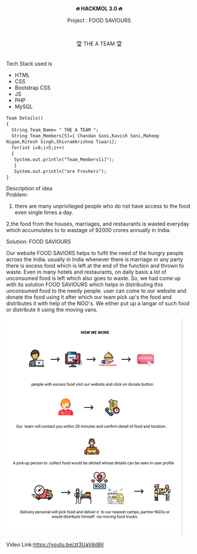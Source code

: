 <p align="center"><strong> 🔥 HACKMOL 3.0 🔥 </strong></p>
<p align="center">Project : FOOD SAVIOURS </p><br>



<p align="center">🏆 THE A TEAM 🏆</p>
<br>Tech Stack used is<br> 

- HTML
- CSS
- Bootstrap CSS
- JS
- PHP
- MySQL

```
Team Details()
{
  String Team_Name= " THE A TEAM ";
  String Team_Members[5]={ Chandan Soni,Kavish Soni,Maheep Nigam,Ritesh Singh,Shivramkrishna Tiwari};
  for(int i=0;i<5;i++)
  {
   System.out.println("Team_Members[i]");
   }
   System.out.println("are Freshers");
}
```


Description of idea <br>
Problem: 

1. there are many unprivileged people who do not have access to the food even single times a day.

2.the food from the houses, marriages, and restaurants is wasted everyday which accumulates to to wastage of 92000 crores annually in India.

Solution: FOOD SAVIOURS

Our website FOOD SAVIORS helps to fulfil the need of the hungry people 
across the India. usually in India whenever there is marriage or any party
there is excess food which is left at the end of the function and thrown to
waste. Even in many hotels and restaurants, on daily basis a lot of unconsumed 
food is left which also goes to waste. So, we had come up with its solution
FOOD SAVIOURS which helps in distributing this unconsumed food to the needy people.
user can come to our website and donate the food using it after which our team pick
up's the food and distributes it with help of the NGO's. We either put up a langar of such
food or distribute it using the moving vans.


<p align = "center"><img src="website/photos/How We Work.png"><p>



Video Link:https://youtu.be/zt3UaVdd8jI
